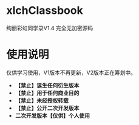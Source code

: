 # xlchClassbook
绚丽彩虹同学录V1.4 完全无加密源码

# 使用说明
仅供学习使用，V1版本不再更新，V2版本正在筹划中。
 - **【禁止】诞生任何衍生版本**
 - **【禁止】用于任何商业目的**
 - **【禁止】未经授权转载**
 - **【禁止】公开二次开发版本**
 - **二次开发版本【仅供】个人使用**






